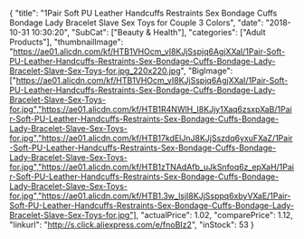 {
	"title": "1Pair Soft PU Leather Handcuffs Restraints Sex Bondage Cuffs Bondage Lady Bracelet Slave Sex Toys for Couple 3 Colors",
	"date": "2018-10-31 10:30:20",
	"SubCat": ["Beauty & Health"],
	"categories": ["Adult Products"],
	"thumbnailImage": "https://ae01.alicdn.com/kf/HTB1VHOcm_vI8KJjSspjq6AgjXXaI/1Pair-Soft-PU-Leather-Handcuffs-Restraints-Sex-Bondage-Cuffs-Bondage-Lady-Bracelet-Slave-Sex-Toys-for.jpg_220x220.jpg",
	"BigImage": ["https://ae01.alicdn.com/kf/HTB1VHOcm_vI8KJjSspjq6AgjXXaI/1Pair-Soft-PU-Leather-Handcuffs-Restraints-Sex-Bondage-Cuffs-Bondage-Lady-Bracelet-Slave-Sex-Toys-for.jpg","https://ae01.alicdn.com/kf/HTB1R4NWlH_I8KJjy1Xaq6zsxpXaB/1Pair-Soft-PU-Leather-Handcuffs-Restraints-Sex-Bondage-Cuffs-Bondage-Lady-Bracelet-Slave-Sex-Toys-for.jpg","https://ae01.alicdn.com/kf/HTB17kdElJnJ8KJjSszdq6yxuFXaZ/1Pair-Soft-PU-Leather-Handcuffs-Restraints-Sex-Bondage-Cuffs-Bondage-Lady-Bracelet-Slave-Sex-Toys-for.jpg","https://ae01.alicdn.com/kf/HTB1zTNAdAfb_uJkSnfoq6z_epXaH/1Pair-Soft-PU-Leather-Handcuffs-Restraints-Sex-Bondage-Cuffs-Bondage-Lady-Bracelet-Slave-Sex-Toys-for.jpg","https://ae01.alicdn.com/kf/HTB1.3w_lsjI8KJjSsppq6xbyVXaE/1Pair-Soft-PU-Leather-Handcuffs-Restraints-Sex-Bondage-Cuffs-Bondage-Lady-Bracelet-Slave-Sex-Toys-for.jpg"],
	"actualPrice": 1.02,
	"comparePrice": 1.12,
	"linkurl": "http://s.click.aliexpress.com/e/fnoBIz2",
	"inStock": 53
}
